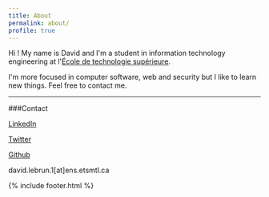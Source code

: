 ```yaml
---
title: About
permalink: about/
profile: true
---
```


Hi ! My name is David and I'm a student in information technology engineering at l'[École de technologie supérieure](http://www.etsmtl.ca).

I'm more focused in computer software, web and security but I like to learn new things. Feel free to contact me.

***
###Contact

[LinkedIn](https://ca.linkedin.com/pub/david-lebrun/71/748/402)

[Twitter](https://twitter.com/DavidLebr1)

[Github](https://github.com/davidlebr1)

david.lebrun.1[at]ens.etsmtl.ca

{% include footer.html %}